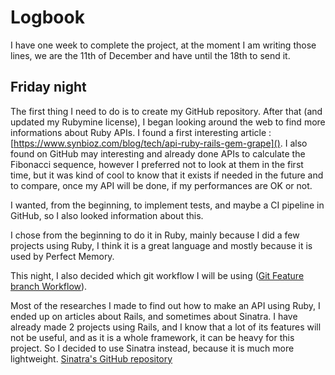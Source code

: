 # Logbook

I have one week to complete the project, at the moment I am writing those lines, we are the 11th of December and have until the 18th to send it.

## Friday night

The first thing I need to do is to create my GitHub repository. After that (and updated my Rubymine license), I began looking around the web to find more informations about Ruby APIs.
I found a first interesting article : [https://www.synbioz.com/blog/tech/api-ruby-rails-gem-grape]().
I also found on GitHub may interesting and already done APIs to calculate the Fibonacci sequence, however I preferred not to look at them in the first time, but it was kind of cool to know that it exists if needed in the future and to compare, once my API will be done, if my performances are OK or not.

I wanted, from the beginning, to implement tests, and maybe a CI pipeline in GitHub, so I also looked information about this.

I chose from the beginning to do it in Ruby, mainly because I did a few projects using Ruby, I think it is a great language and mostly because it is used by Perfect Memory.

This night, I also decided which git workflow I will be using ([Git Feature branch Workflow](https://www.atlassian.com/git/tutorials/comparing-workflows/feature-branch-workflow)).

Most of the researches I made to find out how to make an API using Ruby, I ended up on articles about Rails, and sometimes about Sinatra. I have already made 2 projects using Rails, and I know that a lot of its features will not be useful, and as it is a whole framework, it can be heavy for this project. So I decided to use Sinatra instead, because it is much more lightweight.
[Sinatra's GitHub repository](https://github.com/sinatra/sinatra)



